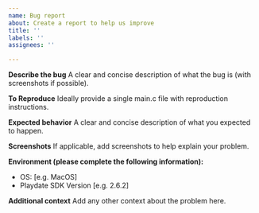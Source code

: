 ```yaml
---
name: Bug report
about: Create a report to help us improve
title: ''
labels: ''
assignees: ''

---
```


**Describe the bug**
A clear and concise description of what the bug is (with screenshots if possible).

**To Reproduce**
Ideally provide a single main.c file with reproduction instructions.

**Expected behavior**
A clear and concise description of what you expected to happen.

**Screenshots**
If applicable, add screenshots to help explain your problem.

**Environment (please complete the following information):**
 - OS: [e.g. MacOS]
 - Playdate SDK Version [e.g. 2.6.2]

**Additional context**
Add any other context about the problem here.
